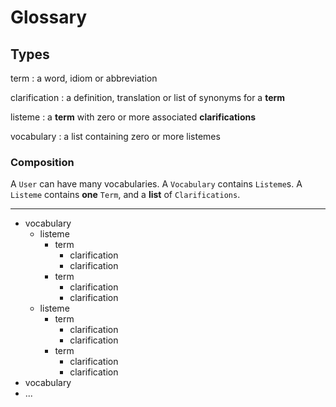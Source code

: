 # Glossary

## Types

term
: a word, idiom or abbreviation

clarification
: a definition, translation or list of synonyms for a **term**

listeme
: a **term** with zero or more associated **clarifications**

vocabulary
: a list containing zero or more listemes

### Composition

A `User` can have many vocabularies. A `Vocabulary` contains `Listeme`s.
A `Listeme` contains **one** `Term`, and a **list** of `Clarifications`.

---

- vocabulary
    - listeme
        - term
            - clarification
            - clarification
        - term
            - clarification
            - clarification
    - listeme
        - term
            - clarification
            - clarification
        - term
            - clarification
            - clarification
- vocabulary
- ...


